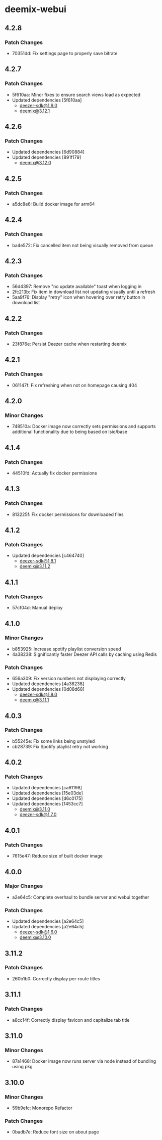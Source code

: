 # deemix-webui

## 4.2.8

### Patch Changes

- 70351dd: Fix settings page to properly save bitrate

## 4.2.7

### Patch Changes

- 5f610aa: Minor fixes to ensure search views load as expected
- Updated dependencies [5f610aa]
  - deezer-sdk@1.9.0
  - deemix@3.12.1

## 4.2.6

### Patch Changes

- Updated dependencies [6d90884]
- Updated dependencies [891f179]
  - deemix@3.12.0

## 4.2.5

### Patch Changes

- a5dc8e6: Build docker image for arm64

## 4.2.4

### Patch Changes

- ba4e572: Fix cancelled item not being visually removed from queue

## 4.2.3

### Patch Changes

- 56d4397: Remove "no update available" toast when logging in
- 2fc213b: Fix item in download list not updating visually until a refresh
- 5aa9f76: Display "retry" icon when hovering over retry button in download list

## 4.2.2

### Patch Changes

- 23f876e: Persist Deezer cache when restarting deemix

## 4.2.1

### Patch Changes

- 061147f: Fix refreshing when not on homepage causing 404

## 4.2.0

### Minor Changes

- 748510a: Docker image now correctly sets permissions and supports additional functionality due to being based on lsio/base

## 4.1.4

### Patch Changes

- 44510fd: Actually fix docker permissions

## 4.1.3

### Patch Changes

- 813225f: Fix docker permissions for downloaded files

## 4.1.2

### Patch Changes

- Updated dependencies [c464740]
  - deezer-sdk@1.8.1
  - deemix@3.11.2

## 4.1.1

### Patch Changes

- 57cf04d: Manual deploy

## 4.1.0

### Minor Changes

- b853925: Increase spotify playlist conversion speed
- 4a38238: Significantly faster Deezer API calls by caching using Redis

### Patch Changes

- 656a309: Fix version numbers not displaying correctly
- Updated dependencies [4a38238]
- Updated dependencies [0d08d68]
  - deezer-sdk@1.8.0
  - deemix@3.11.1

## 4.0.3

### Patch Changes

- b55245e: Fix some links being unstyled
- cb28739: Fix Spotify playlist retry not working

## 4.0.2

### Patch Changes

- Updated dependencies [ca61198]
- Updated dependencies [15e03de]
- Updated dependencies [d6c0175]
- Updated dependencies [1453cc7]
  - deemix@3.11.0
  - deezer-sdk@1.7.0

## 4.0.1

### Patch Changes

- 7615e47: Reduce size of built docker image

## 4.0.0

### Major Changes

- a2e64c5: Complete overhaul to bundle server and webui together

### Patch Changes

- Updated dependencies [a2e64c5]
- Updated dependencies [a2e64c5]
  - deezer-sdk@1.6.0
  - deemix@3.10.0

## 3.11.2

### Patch Changes

- 260b1b0: Correctly display per-route titles

## 3.11.1

### Patch Changes

- a8cc14f: Correctly display favicon and capitalize tab title

## 3.11.0

### Minor Changes

- 87a1468: Docker image now runs server via node instead of bundling using pkg

## 3.10.0

### Minor Changes

- 59b9efc: Monorepo Refactor

### Patch Changes

- 0badb7e: Reduce font size on about page
